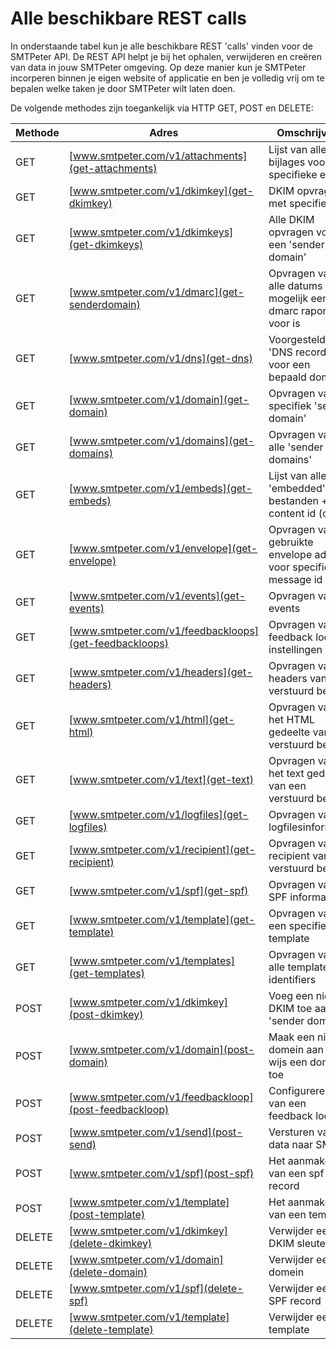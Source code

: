 # Alle beschikbare REST calls

In onderstaande tabel kun je alle beschikbare REST 'calls' vinden voor de 
SMTPeter API. De REST API helpt je bij het ophalen, verwijderen en creëren 
van data in jouw SMTPeter omgeving. Op deze manier kun je SMTPeter incorperen
binnen je eigen website of applicatie en ben je volledig vrij om te bepalen
welke taken je door SMTPeter wilt laten doen. 

De volgende methodes zijn toegankelijk via HTTP GET, POST en DELETE:

| Methode        | Adres                                                                                                    | Omschrijving                                                            |
|--------------- |----------------------------------------------------------------------------------------------------------|-------------------------------------------------------------------------|
| GET            | [www.smtpeter.com/v1/attachments](get-attachments)                                                | Lijst van alle bijlages voor specifieke email                       |
| GET            | [www.smtpeter.com/v1/dkimkey](get-dkimkey)                                                       | DKIM opvragen met specifiek ID               |
| GET            | [www.smtpeter.com/v1/dkimkeys](get-dkimkeys)                                                     | Alle DKIM opvragen voor een 'sender domain'  |
| GET            | [www.smtpeter.com/v1/dmarc](get-senderdomain)                                                    | Opvragen van alle datums waar mogelijk een dmarc raport voor is      |
| GET            | [www.smtpeter.com/v1/dns](get-dns)                                                               | Voorgestelde 'DNS record' voor een bepaald domein                     |
| GET            | [www.smtpeter.com/v1/domain](get-domain)                                                         | Opvragen van specifiek 'sender domain'  |
| GET            | [www.smtpeter.com/v1/domains](get-domains)                                                       | Opvragen van alle 'sender domains'         |
| GET            | [www.smtpeter.com/v1/embeds](get-embeds)                                                         | Lijst van alle 'embedded' bestanden + content id (cid)                |
| GET            | [www.smtpeter.com/v1/envelope](get-envelope)                                                     | Opvragen van gebruikte envelope adres voor specifiek message id    |
| GET            | [www.smtpeter.com/v1/events](get-events)                                                         | Opvragen van events           |
| GET            | [www.smtpeter.com/v1/feedbackloops](get-feedbackloops)                                           | Opvragen van feedback loop instellingen     |
| GET            | [www.smtpeter.com/v1/headers](get-headers)                                                       | Opvragen van headers van een verstuurd bericht                       |
| GET            | [www.smtpeter.com/v1/html](get-html)                                                             | Opvragen van het HTML gedeelte van een verstuurd bericht          |
| GET            | [www.smtpeter.com/v1/text](get-text)                                                             | Opvragen van het text gedeelte van een verstuurd bericht          |
| GET            | [www.smtpeter.com/v1/logfiles](get-logfiles)                                                     | Opvragen van logfilesinformatie                          |
| GET            | [www.smtpeter.com/v1/recipient](get-recipient)                                                   | Opvragen van de recipient van een verstuurd bericht                   |
| GET            | [www.smtpeter.com/v1/spf](get-spf)                                                               | Opvragen van SPF informatie       |
| GET            | [www.smtpeter.com/v1/template](get-template)                                                     | Opvragen van een specifieke template         |
| GET            | [www.smtpeter.com/v1/templates](get-templates)                                                   | Opvragen van alle template identifiers      |
| POST           | [www.smtpeter.com/v1/dkimkey](post-dkimkey)                                                      | Voeg een nieuwe DKIM toe aan het 'sender domain'                     |
| POST           | [www.smtpeter.com/v1/domain](post-domain)                                                        | Maak een nieuw domein aan of wijs een domein toe                      |
| POST           | [www.smtpeter.com/v1/feedbackloop](post-feedbackloop)                                            | Configureren van een feedback loop    |
| POST           | [www.smtpeter.com/v1/send](post-send)                                                            | Versturen van data naar SMTP             |
| POST           | [www.smtpeter.com/v1/spf](post-spf)                                                              | Het aanmaken van een spf record           |
| POST           | [www.smtpeter.com/v1/template](post-template)                                                    | Het aanmaken van een template         |
| DELETE         | [www.smtpeter.com/v1/dkimkey](delete-dkimkey)                                                    | Verwijder een DKIM sleutel          |
| DELETE         | [www.smtpeter.com/v1/domain](delete-domain)                                                      | Verwijder een domein           | 
| DELETE         | [www.smtpeter.com/v1/spf](delete-spf)                                                            | Verwijder een SPF record           |
| DELETE         | [www.smtpeter.com/v1/template](delete-template)                                                  | Verwijder een template         |